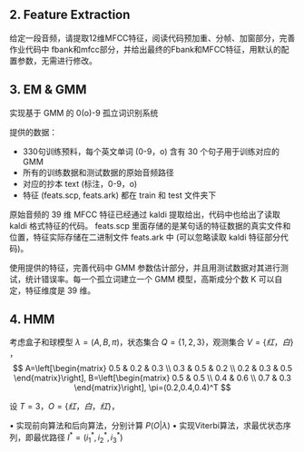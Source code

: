 ## 2. Feature Extraction

给定一段音频，请提取12维MFCC特征，阅读代码预加重、分帧、加窗部分，完善作业代码中 fbank和mfcc部分，并给出最终的Fbank和MFCC特征，用默认的配置参数，无需进行修改。 

## 3. EM & GMM

实现基于 GMM 的 0(o)-9 孤立词识别系统

提供的数据：

* 330句训练预料，每个英文单词 (0-9，o) 含有 30 个句子用于训练对应的 GMM
* 所有的训练数据和测试数据的原始音频路径
* 对应的抄本 text (标注，0-9，o)
* 特征 (feats.scp, feats.ark) 都在 train 和 test 文件夹下

原始音频的 39 维 MFCC 特征已经通过 kaldi 提取给出，代码中也给出了读取 kaldi 格式特征的代码。 feats.scp 里面存储的是某句话的特征数据的真实文件和位置，特征实际存储在二进制文件 feats.ark 中 (可以忽略读取 kaldi 特征部分代码)。

使用提供的特征，完善代码中 GMM 参数估计部分，并且用测试数据对其进行测试，统计错误率。每一个孤立词建立一个 GMM 模型，高斯成分个数 K 可以自定，特征维度是 39 维。

## 4. HMM

考虑盒子和球模型 $\lambda=(A,B,\pi)$，状态集合 $Q=\{1,2,3\}$，观测集合 $V=\{红，白\}$ ， 
$$
A=\left[\begin{matrix}
   0.5 & 0.2 & 0.3 \\
   0.3 & 0.5 & 0.2 \\
   0.2 & 0.3 & 0.5
  \end{matrix}\right],
B=\left[\begin{matrix}
   0.5 & 0.5 \\
   0.4 & 0.6 \\
   0.7 & 0.3
  \end{matrix}\right],
\pi=(0.2,0.4,0.4)^T
$$


设 $T=3$，$O=\{红，白，红\}$， 

• 实现前向算法和后向算法，分别计算 $P(O|\lambda)$
• 实现Viterbi算法，求最优状态序列，即最优路径 $I^*=(i_1^*,i_2^*,i_3^*)$